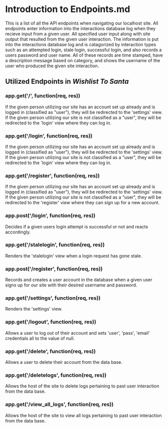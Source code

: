 # Introduction to Endpoints.md
This is a list of all the API endpoints when navigating our localhost site. All endpoints enter information into the interactions database log when they recieve input from a given user. All specified user input along with site output that resulted from the given user interaction. The information is put into the interactions database log and is catagorized by interaction types such as an attempted login, stale login, successful login, and also records a users password and user name. All of these records are time stamped, have a description message based on category, and shows the username of the user who produced the given site interaction.
## Utilized Endpoints in *Wishlist To Santa*
### app.get('/', function(req, res))
If the given person utilizing our site has an account set up already and is logged in (classified as "user"), they will be redirected to the 'settings' view. If the given person utilizing our site is not classified as a "user", they will be redirected to the 'login' view where they can log in.
### app.get('/login', function(req, res))
If the given person utilizing our site has an account set up already and is logged in (classified as "user"), they will be redirected to the 'settings' view. If the given person utilizing our site is not classified as a "user", they will be redirected to the 'login' view where they can log in.
### app.get('/register', function(req, res))
If the given person utilizing our site has an account set up already and is logged in (classified as "user"), they will be redirected to the 'settings' view. If the given person utilizing our site is not classified as a "user", they will be redirected to the 'register' view where they can sign up for a new account.
### app.post('/login', function(req, res))
Decides if a given users login attempt is successful or not and reacts accordingly.
### app.get('/stalelogin', function(req, res))
Renders the 'stalelogin' view when a login request has gone stale.
### app.post('/register', function(req, res))
Records and creates a user account in the database when a given user signs up for our site with their desired username and password.
### app.get('/settings', function(req, res))
Renders the 'settings' view.
### app.get('/logout', function(req, res))
Allows a user to log out of their account and sets 'user', 'pass', 'email' credentials all to the value of null.
### app.get('/delete', function(req, res))
Allows a user to delete their account from the data base.
### app.get('/deletelogs', function(req, res))
Allows the host of the site to delete logs pertaining to past user interaction from the data base.
### app.get('/view_all_logs', function(req, res))
Allows the host of the site to view all logs pertaining to past user interaction from the data base.
